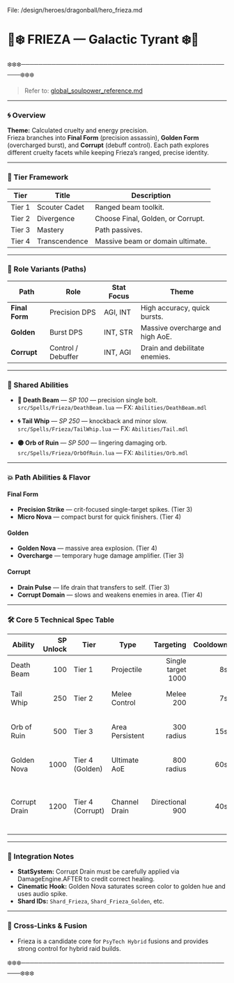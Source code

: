 File: /design/heroes/dragonball/hero_frieza.md
# 🌌❄️ **FRIEZA — Galactic Tyrant** ❄️🌌
❄️❄️❄️──────────────────────────────────────────────────❄️❄️❄️

> Refer to: [global_soulpower_reference.md](../../global_soulpower_reference.md)

---

### 🌀 Overview
**Theme:** Calculated cruelty and energy precision.  
Frieza branches into **Final Form** (precision assassin), **Golden Form** (overcharged burst), and **Corrupt** (debuff control). Each path explores different cruelty facets while keeping Frieza’s ranged, precise identity.

---

### 🔺 Tier Framework
| Tier | Title | Description |
|------|-------|-------------|
| Tier 1 | Scouter Cadet | Ranged beam toolkit. |
| Tier 2 | Divergence | Choose Final, Golden, or Corrupt. |
| Tier 3 | Mastery | Path passives. |
| Tier 4 | Transcendence | Massive beam or domain ultimate. |

---

### 🧭 Role Variants (Paths)
| Path | Role | Stat Focus | Theme |
|------|------|------------|-------|
| **Final Form** | Precision DPS | AGI, INT | High accuracy, quick bursts. |
| **Golden** | Burst DPS | INT, STR | Massive overcharge and high AoE. |
| **Corrupt** | Control / Debuffer | INT, AGI | Drain and debilitate enemies. |

---

### 🔹 Shared Abilities
- **🔫 Death Beam** — *SP 100* — precision single bolt.  
  `src/Spells/Frieza/DeathBeam.lua` — FX: `Abilities/DeathBeam.mdl`

- **🌀 Tail Whip** — *SP 250* — knockback and minor slow.  
  `src/Spells/Frieza/TailWhip.lua` — FX: `Abilities/Tail.mdl`

- **🟣 Orb of Ruin** — *SP 500* — lingering damaging orb.  
  `src/Spells/Frieza/OrbOfRuin.lua` — FX: `Abilities/Orb.mdl`

---

### 💥 Path Abilities & Flavor

#### Final Form
- **Precision Strike** — crit-focused single-target spikes. (Tier 3)  
- **Micro Nova** — compact burst for quick finishers. (Tier 4)

#### Golden
- **Golden Nova** — massive area explosion. (Tier 4)  
- **Overcharge** — temporary huge damage amplifier. (Tier 3)

#### Corrupt
- **Drain Pulse** — life drain that transfers to self. (Tier 3)  
- **Corrupt Domain** — slows and weakens enemies in area. (Tier 4)

---

### 🛠 Core 5 Technical Spec Table

| Ability | SP Unlock | Tier | Type | Targeting | Cooldown | Scaling | Description | FX | Script File |
|---------|----------:|------|------|---------:|---------:|--------:|------------|----|-------------|
| Death Beam | 100 | Tier 1 | Projectile | Single target 1000 | 8s | INT times 1.4 | Piercing precision bolt. | `Abilities/DeathBeam.mdl` | `src/Spells/Frieza/DeathBeam.lua` |
| Tail Whip | 250 | Tier 2 | Melee Control | Melee 200 | 7s | STR times 0.8 | Knockback and slow. | `Abilities/Tail.mdl` | `src/Spells/Frieza/TailWhip.lua` |
| Orb of Ruin | 500 | Tier 3 | Area Persistent | 300 radius | 15s | INT times 0.9 per tick | Persistent damaging orb. | `Abilities/Orb.mdl` | `src/Spells/Frieza/OrbOfRuin.lua` |
| Golden Nova | 1000 | Tier 4 (Golden) | Ultimate AoE | 800 radius | 60s | INT times 2.0 | Massive golden explosion. | `Abilities/GoldenNova.mdl` | `src/Spells/Frieza/GoldenNova.lua` |
| Corrupt Drain | 1200 | Tier 4 (Corrupt) | Channel Drain | Directional 900 | 40s | Damage plus absorb = INT times 1.0 | Life drain that transfers HP to user. | `Abilities/CorruptDrain.mdl` | `src/Spells/Frieza/CorruptDrain.lua` |

---

### 🔗 Integration Notes
- **StatSystem:** Corrupt Drain must be carefully applied via DamageEngine.AFTER to credit correct healing.  
- **Cinematic Hook:** Golden Nova saturates screen color to golden hue and uses audio spike.  
- **Shard IDs:** `Shard_Frieza`, `Shard_Frieza_Golden`, etc.

---

### 🔁 Cross-Links & Fusion
- Frieza is a candidate core for `PsyTech Hybrid` fusions and provides strong control for hybrid raid builds.

❄️❄️❄️──────────────────────────────────────────────────❄️❄️❄️
